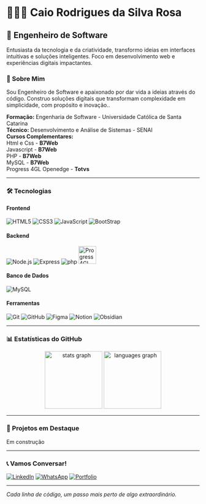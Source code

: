 # 👩🏻‍💻 Caio Rodrigues da Silva Rosa

## 🚀 Engenheiro de Software

Entusiasta da tecnologia e da criatividade, transformo ideias em interfaces intuitivas e soluções inteligentes. Foco em desenvolvimento web e experiências digitais impactantes.

### 🎯 Sobre Mim

Sou Engenheiro de Software e apaixonado por dar vida a ideias através do código. Construo soluções digitais que transformam complexidade em simplicidade, com propósito e inovação..

**Formação:** Engenharia de Software - Universidade Católica de Santa Catarina  
**Técnico:** Desenvolvimento e Análise de Sistemas - SENAI                                                                                        
**Cursos Complementares:**                                                                                                                                      
Html e Css - **B7Web**                                                                        
Javascript - **B7Web**                                                                                            
PHP - **B7Web**                                                
MySQL - **B7Web**                                                                                                                                                        
Progress 4GL Openedge - **Totvs**

---

### 🛠️ Tecnologias

#### Frontend
![HTML5](https://skillicons.dev/icons?i=html&perline=4)
![CSS3](https://skillicons.dev/icons?i=css&perline=4)
![JavaScript](https://skillicons.dev/icons?i=js&perline=4)
![BootStrap](https://skillicons.dev/icons?i=bootstrap&perline=4)

#### Backend
![Node.js](https://skillicons.dev/icons?i=nodejs&perline=4)
![Express](https://skillicons.dev/icons?i=express&perline=4)
![php](https://skillicons.dev/icons?i=php&perline=4)
<img src="https://cdn.simpleicons.org/progress" height="46" alt="Progress 4GL" />

#### Banco de Dados
![MySQL](https://skillicons.dev/icons?i=mysql&perline=4)

#### Ferramentas
![Git](https://skillicons.dev/icons?i=git&perline=4)
![GitHub](https://skillicons.dev/icons?i=github&perline=4)
![Figma](https://skillicons.dev/icons?i=figma&perline=4)
![Notion](https://skillicons.dev/icons?i=notion&perline=4)
![Obsidian](https://skillicons.dev/icons?i=obsidian&perline=4)

---

### 📊 Estatísticas do GitHub

<div align="center">
  <img src="https://github-readme-stats.vercel.app/api?username=caiorosa31&hide_title=false&hide_rank=false&show_icons=true&include_all_commits=true&count_private=true&disable_animations=false&theme=codeSTACKr&locale=pt-br&hide_border=false" height="150" alt="stats graph" />
  <img src="https://github-readme-stats.vercel.app/api/top-langs?username=caiorosa31&locale=pt-br&hide_title=false&layout=compact&card_width=320&langs_count=5&theme=codeSTACKr&hide_border=false" height="150" alt="languages graph" />
</div>

---

### 🎯 Projetos em Destaque

Em construção

---

### 📞 Vamos Conversar!

[![LinkedIn](https://img.shields.io/badge/LinkedIn-0077B5?style=for-the-badge&logo=linkedin&logoColor=white)](https://www.linkedin.com/in/caio-rodrigues-4b33a6318/)
[![WhatsApp](https://img.shields.io/badge/WhatsApp-25D366?style=for-the-badge&logo=whatsapp&logoColor=white)](http://wa.me/+5547989130621)
[![Portfolio](https://img.shields.io/badge/Portfolio-000000?style=for-the-badge&logo=About.me&logoColor=white)]()

---

*Cada linha de código, um passo mais perto de algo extraordinário.*
